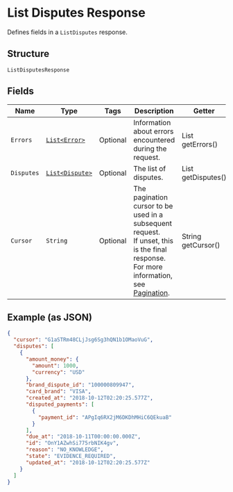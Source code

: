 
# List Disputes Response

Defines fields in a `ListDisputes` response.

## Structure

`ListDisputesResponse`

## Fields

| Name | Type | Tags | Description | Getter |
|  --- | --- | --- | --- | --- |
| `Errors` | [`List<Error>`](../../doc/models/error.md) | Optional | Information about errors encountered during the request. | List<Error> getErrors() |
| `Disputes` | [`List<Dispute>`](../../doc/models/dispute.md) | Optional | The list of disputes. | List<Dispute> getDisputes() |
| `Cursor` | `String` | Optional | The pagination cursor to be used in a subsequent request.<br>If unset, this is the final response. For more information, see [Pagination](https://developer.squareup.com/docs/basics/api101/pagination). | String getCursor() |

## Example (as JSON)

```json
{
  "cursor": "G1aSTRm48CLjJsg6Sg3hQN1b1OMaoVuG",
  "disputes": [
    {
      "amount_money": {
        "amount": 1000,
        "currency": "USD"
      },
      "brand_dispute_id": "100000809947",
      "card_brand": "VISA",
      "created_at": "2018-10-12T02:20:25.577Z",
      "disputed_payments": [
        {
          "payment_id": "APgIq6RX2jM6DKDhMHiC6QEkuaB"
        }
      ],
      "due_at": "2018-10-11T00:00:00.000Z",
      "id": "OnY1AZwhSi775rbNIK4gv",
      "reason": "NO_KNOWLEDGE",
      "state": "EVIDENCE_REQUIRED",
      "updated_at": "2018-10-12T02:20:25.577Z"
    }
  ]
}
```

